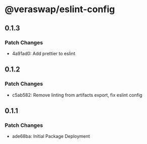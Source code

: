 # @veraswap/eslint-config

## 0.1.3

### Patch Changes

- 4a91ad0: Add prettier to eslint

## 0.1.2

### Patch Changes

- c5ab582: Remove linting from artifacts export, fix eslint config

## 0.1.1

### Patch Changes

- ade68ba: Initial Package Deployment

